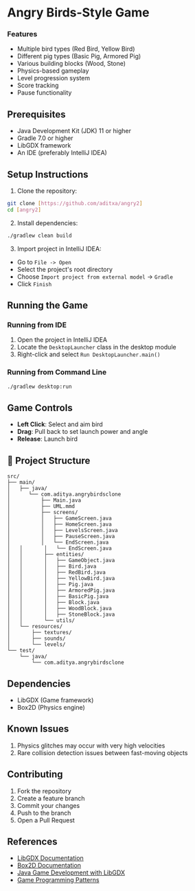 # Angry Birds-Style Game

### Features
- Multiple bird types (Red Bird, Yellow Bird)
- Different pig types (Basic Pig, Armored Pig)
- Various building blocks (Wood, Stone)
- Physics-based gameplay
- Level progression system
- Score tracking
- Pause functionality

## Prerequisites

- Java Development Kit (JDK) 11 or higher
- Gradle 7.0 or higher
- LibGDX framework
- An IDE (preferably IntelliJ IDEA)

## Setup Instructions

1. Clone the repository:
```bash
git clone [https://github.com/aditxa/angry2]
cd [angry2]
```

2. Install dependencies:
```bash
./gradlew clean build
```

3. Import project in IntelliJ IDEA:
- Go to `File -> Open`
- Select the project's root directory
- Choose `Import project from external model` -> `Gradle`
- Click `Finish`

## Running the Game

### Running from IDE
1. Open the project in IntelliJ IDEA
2. Locate the `DesktopLauncher` class in the desktop module
3. Right-click and select `Run DesktopLauncher.main()`

### Running from Command Line
```bash
./gradlew desktop:run
```

## Game Controls

- **Left Click**: Select and aim bird
- **Drag**: Pull back to set launch power and angle
- **Release**: Launch bird


## 📁 Project Structure

```
src/
├── main/
│   ├── java/
│      └── com.aditya.angrybirdsclone
│          ├── Main.java
│          ├── UML.mmd
│          ├── screens/
│          │   ├── GameScreen.java
│          │   ├── HomeScreen.java
│          │   ├── LevelsScreen.java
│          │   ├── PauseScreen.java
│          │   └── EndScreen.java
│   │       │   └── EndScreen.java
│   │       ├── entities/
│   │       │   ├── GameObject.java
│   │       │   ├── Bird.java
│   │       │   ├── RedBird.java
│   │       │   ├── YellowBird.java
│   │       │   ├── Pig.java
│   │       │   ├── ArmoredPig.java
│   │       │   ├── BasicPig.java
│   │       │   ├── Block.java
│   │       │   ├── WoodBlock.java
│   │       │   ├── StoneBlock.java
│   │       └── utils/
│   └── resources/
│       ├── textures/
│       ├── sounds/
│       └── levels/
└── test/
    └── java/
        └── com.aditya.angrybirdsclone
```

## Dependencies

- LibGDX (Game framework)
- Box2D (Physics engine)

##  Known Issues

1. Physics glitches may occur with very high velocities
2. Rare collision detection issues between fast-moving objects

##  Contributing

1. Fork the repository
2. Create a feature branch
3. Commit your changes
4. Push to the branch
5. Open a Pull Request

## References

- [LibGDX Documentation](https://libgdx.com/dev/)
- [Box2D Documentation](https://box2d.org/documentation/)
- [Java Game Development with LibGDX](https://www.packtpub.com/product/java-game-development-with-libgdx/9781782166047)
- [Game Programming Patterns](http://gameprogrammingpatterns.com/)
